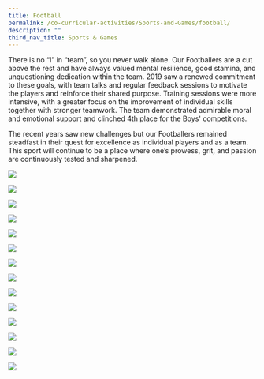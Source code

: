 ```yaml
---
title: Football
permalink: /co-curricular-activities/Sports-and-Games/football/
description: ""
third_nav_title: Sports & Games
---
```

There is no “I” in “team”, so you never walk alone. Our Footballers are a cut above the rest and have always valued mental resilience, good stamina, and unquestioning dedication within the team. 2019 saw a renewed commitment to these goals, with team talks and regular feedback sessions to motivate the players and reinforce their shared purpose. Training sessions were more intensive, with a greater focus on the improvement of individual skills together with stronger teamwork. The team demonstrated admirable moral and emotional support and clinched 4th place for the Boys' competitions.  
  
The recent years saw new challenges but our Footballers remained steadfast in their quest for excellence as individual players and as a team. This sport will continue to be a place where one’s prowess, grit, and passion are continuously tested and sharpened.

![](/images/TMJC-StudentDevelopment_CCA_Football_01.jpeg)

![](/images/TMJC-StudentDevelopment_CCA_Football_02.jpeg)

![](/images/TMJC-StudentDevelopment_CCA_Football_03.jpeg)

![](/images/TMJC-StudentDevelopment_CCA_Football_04.jpeg)

![](/images/TMJC-StudentDevelopment_CCA_Football_05.jpeg)

![](/images/TMJC-StudentDevelopment_CCA_Football_06.jpeg)

![](/images/TMJC-StudentDevelopment_CCA_Football_07.jpeg)

![](/images/TMJC-StudentDevelopment_CCA_Football_08.jpeg)

![](/images/TMJC-StudentDevelopment_CCA_Football_09.jpeg)

![](/images/TMJC-StudentDevelopment_CCA_Football_10.jpeg)

![](/images/TMJC-StudentDevelopment_CCA_Football_11.jpeg)

![](/images/TMJC-StudentDevelopment_CCA_Football_12.jpeg)

![](/images/TMJC-StudentDevelopment_CCA_Football_13.jpeg)

![](/images/TMJC-StudentDevelopment_CCA_Football_14.jpeg)


